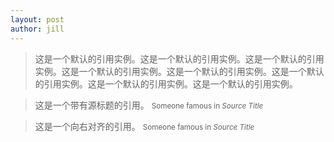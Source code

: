 ```yaml
---
layout: post
author: jill
---
```

<blockquote>
	<p>
		这是一个默认的引用实例。这是一个默认的引用实例。这是一个默认的引用实例。这是一个默认的引用实例。这是一个默认的引用实例。这是一个默认的引用实例。这是一个默认的引用实例。这是一个默认的引用实例。
	</p>
</blockquote>
<blockquote>
	这是一个带有源标题的引用。
	<small>Someone famous in <cite title="Source Title">Source Title</cite></small>
</blockquote>
<blockquote class="pull-right">
	这是一个向右对齐的引用。
	<small>Someone famous in <cite title="Source Title">Source Title</cite></small>
</blockquote>
